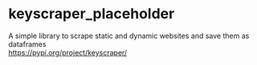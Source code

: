 # keyscraper_placeholder
A simple library to scrape static and dynamic websites and save them as dataframes
<br>
https://pypi.org/project/keyscraper/
